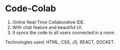 # Code-Colab

1. Online Real-Time Collaborative IDE.
2. With chat feature and beautiful UI.
3. It syncs the code to all users connected in a room.


Technologies used: HTML, CSS, JS, REACT, SOCKET.
